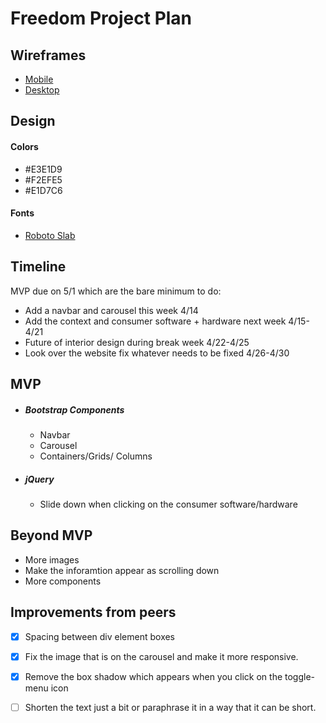 # Freedom Project Plan

## Wireframes
* [Mobile](https://github.com/kostelal0688/sep10-freedom-projec/assets/146861788/6157374a-a7f0-4617-8cee-0e6c87d10849)
* [Desktop](https://github.com/kostelal0688/sep10-freedom-projec/assets/146861788/878e4e2f-4483-43dd-aca7-abc08f3e0838)
  
## Design
#### Colors
* #E3E1D9
* #F2EFE5
* #E1D7C6

#### Fonts
* [Roboto Slab](https://fonts.google.com/specimen/Roboto+Slab)

## Timeline
MVP due on 5/1 which are the bare minimum to do:
  * Add a navbar and carousel this week 4/14
  * Add the context and consumer software + hardware next week 4/15-4/21
  * Future of interior design during break week 4/22-4/25
  * Look over the website fix whatever needs to be fixed 4/26-4/30

## MVP
* ##### Bootstrap Components
  *  Navbar
  *  Carousel
  *  Containers/Grids/ Columns 
* ##### jQuery
  * Slide down when clicking on the consumer software/hardware

## Beyond MVP
* More images
* Make the inforamtion appear as scrolling down
* More components
  
## Improvements from peers
- [x] Spacing between div element boxes
- [x]  Fix the image that is on the carousel and make it more responsive.
- [x]  Remove the box shadow which appears when you click on the toggle-menu icon
- [ ]  Shorten the text just a bit or paraphrase it in a way that it can be short. 


